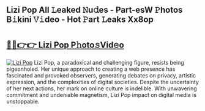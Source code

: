 ## Lizi Pop All 𝙻eaked 𝙽u𝚍es - Part-esW 𝙿hotos B𝚒kini 𝚅𝚒deo - Hot 𝙿art 𝙻eaks Xx8op

# <h2><a href="http://ld0puz.urlbe.top/?page=Lizi+Pop">🔗🔗👉👉 Lizi Pop P𝚑oto𝚜Vid𝚎o</a></h2>

[![Lizi Pop](https://i.imgur.com/eBuTRDB.gif)](http://ld0puz.urlbe.top/?page=Lizi+Pop)
Lizi Pop, a paradoxical and challenging figure, resists being pigeonholed. Her unique approach to creating a web presence has fascinated and provoked observers, generating debates on privacy, artistic expression, and the complexities of digital societies. Despite the uncertainty of her next actions, her mark on online culture is indelible. With unwavering commitment and undeniable magnetism, Lizi Pop impact on digital media is unstoppable.

